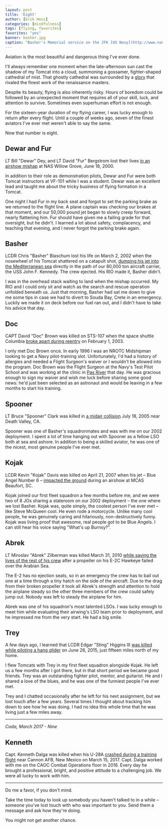 ```yaml
---
layout: post
title: 'Eight'
author: [Erik Hess]
categories: [mindfulness]
tags: [flying, favorites]
favorites: "yes"
banner: basher.jpg
caption: "Basher's Memorial service on the JFK [US Navy](http://www.navy.mil/view_image.asp?id=972&t=1)"
---
```


Aviation is the most beautiful and dangerous thing I've ever done.

I'll always remember one moment when the late-afternoon sun cast the shadow of my Tomcat into a cloud, summoning a gossamer, fighter-shaped cathedral of mist. That ghostly cathedral was surrounded by a [glory](https://en.wikipedia.org/wiki/Glory_(optical_phenomenon)) that rivaled the finest work of the renaissance masters.

Despite its beauty, flying is also inherently risky. Hours of boredom could be followed by an unexpected moment that requires all of your skill, luck, and attention to survive. Sometimes even superhuman effort is not enough.

For the sixteen-year duration of my flying career, I was lucky enough to return after every flight. Until a couple of weeks ago, seven of the finest aviators I've ever met weren't able to say the same.

Now that number is eight.

## Dewar and Fur

LT Bill "Dewar" Dey, and LT David "Fur" Bergstrom lost their lives [in an airshow mishap](http://articles.philly.com/2000-06-20/news/25602806_1_dey-military-plane-air-show) at NAS Willow Grove, June 18, 2000.

In addition to their role as demonstration pilots, Dewar and Fur were both Tomcat instructors at VF-101 while I was a student. Dewar was an excellent lead and taught me about the tricky business of flying formation in a Tomcat.

One night I had Fur in my back seat and forgot to set the parking brake as we returned to the flight line.  A plane captain was checking our brakes at that moment, and our 50,000 pound jet began to slowly creep forward, nearly flattening him. Fur should have given me a failing grade for that oversight, but he didn't. I learned a lot about safety, complacency, and teaching that evening, and I never forgot the parking brake again.

## Basher

LCDR Chris "Basher" Blaschum lost his life on March 2, 2002 when the nosewheel of his Tomcat shattered on a catapult shot, [dumping his jet into the Mediterranean sea](http://www.navy.mil/submit/display.asp?story_id=979) directly in the path of our 80,000 ton aircraft carrier, the USS John F. Kennedy. The crew ejected. His RIO made it, Basher didn't.

I was in the overhead stack waiting to land when the mishap occurred. My RIO and I could only sit and watch as the search and rescue operation unfolded beneath us. Just that morning, Basher had sat me down to give me some tips in case we had to divert to Souda Bay, Crete in an emergency. Luckily we made it on deck before our fuel ran out, and I didn't have to take his advice that day.

## Doc

CAPT David "Doc" Brown was killed on STS-107 when the space shuttle Columbia [broke apart during reentry](https://en.m.wikipedia.org/wiki/Space_Shuttle_Columbia_disaster) on February 1, 2003.  

I only met Doc Brown once. In early 1996 I was an NROTC Midshipman looking to get a Navy pilot-training slot. Unfortunately, I'd had a history of allergies and needed a Flight Surgeon's waiver or I wouldn't be allowed into the program. Doc Brown was the Flight Surgeon at the Navy's Test Pilot School and was working at the clinic in [Pax River](https://en.wikipedia.org/wiki/Naval_Air_Station_Patuxent_River) that day. He was gracious enough to sign my waiver and wish me luck before sharing some good news: he'd just been selected as an astronaut and would be leaving in a few months to start his training.

## Spooner

LT Bruce "Spooner" Clark was killed in [a midair collision](http://www.navy.mil/submit/display.asp?story_id=19292) July 18, 2005 near Death Valley, CA.  

Spooner was one of Basher's squadronmates and was with me on our 2002 deployment. I spent a lot of time hanging out with Spooner as a fellow LSO both at sea and ashore. In addition to being a skilled aviator, he was one of the nicest, most genuine people I've ever met.

## Kojak

LCDR Kevin "Kojak" Davis was killed on April 21, 2007 when his jet &ndash; Blue Angel Number 6 &ndash; [impacted the ground](https://en.wikipedia.org/wiki/2007_Blue_Angels_South_Carolina_crash) during an airshow at MCAS Beaufort, SC.

Kojak joined our first fleet squadron a few months before me, and we were two of 8 JOs sharing a stateroom on our 2002 deployment &ndash; the one where we lost Basher. Kojak was, quite simply, the coolest person I've ever met &ndash; like Steve McQueen cool. He even rode a motorcycle. Unlike many cool people, he was genuinely caring and hilariously, non-destructively funny. Kojak was living proof that awesome, real people got to be Blue Angels. I can still hear his voice saying "What's up Burnsy?".

## Abrek

LT Miroslav "Abrek" Zilberman was killed March 31, 2010 [while saving the lives of the rest of his crew](http://hamptonroads.com/2010/08/mechanical-failure-behind-hawkeye-crash-navy-finds) after a propeller on his E-2C Hawkeye failed over the Arabian Sea.

The E-2 has no ejection seats, so in an emergency the crew has to bail out one at a time through a tiny hatch on the side of the aircraft. Due to the drag from their broken propeller it took all Abrek's strength and attention to hold the airplane steady so the other three members of the crew could safely jump out. Nobody was left to steady the airplane for him.

Abrek was one of his squadron's most talented LSOs. I was lucky enough to meet him while evaluating their airwing's LSO team prior to deployment, and he impressed me from the very start. He had a big smile.

## Trey

A few days ago, I learned that LCDR Edgar "Sting" Higgins III [was killed while piloting a hang glider](http://www.mynews4.com/mostpopular/story/Pilot-of-downed-hang-glider-on-Slide-Mountain/aUG4-cfZOkuL12lTCRJoUQ.cspx) on June 26, 2015, just fifteen miles north of my home.

I flew Tomcats with Trey in my first fleet squadron alongside Kojak. He left us a few months after I got there, but in that short period we became good friends. Trey was an outstanding fighter pilot, mentor, and guitarist. He and I shared a love of the blues, and he was one of the funniest people I've ever met.

Trey and I chatted occasionally after he left for his next assignment, but we lost touch after a few years. Several times I thought about tracking him down to see how he was doing.  I had no idea this whole time that he was living just a few miles away.

***

*Coda, March 2017 - Nine*

## Kenneth

Capt. Kenneth Dalga was killed when his U-28A [crashed during a training flight](https://www.military.com/daily-news/2017/03/16/air-force-identifies-airmen-killed-in-u-28-crash.html) near Cannon AFB, New Mexico on March 15, 2017. Capt. Dalga worked with me on the CAOC Combat Operations floor in 2016. Every day he brought a professional, bright, and positive attitude to a challenging job. We were all lucky to work with him.

***

Do me a favor, if you don't mind.

Take the time today to look up somebody you haven't talked to in a while &ndash; someone you've lost touch with who was important to you. Send them a message and ask how they're doing.

You might not get another chance.
